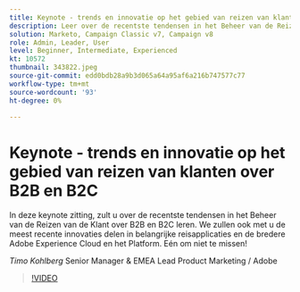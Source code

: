 ```yaml
---
title: Keynote - trends en innovatie op het gebied van reizen van klanten over B2B en B2C
description: Leer over de recentste tendensen in het Beheer van de Reizen van de Klant over B2B en B2C
solution: Marketo, Campaign Classic v7, Campaign v8
role: Admin, Leader, User
level: Beginner, Intermediate, Experienced
kt: 10572
thumbnail: 343822.jpeg
source-git-commit: edd0bdb28a9b3d065a64a95af6a216b747577c77
workflow-type: tm+mt
source-wordcount: '93'
ht-degree: 0%

---
```


# Keynote - trends en innovatie op het gebied van reizen van klanten over B2B en B2C

In deze keynote zitting, zult u over de recentste tendensen in het Beheer van de Reizen van de Klant over B2B en B2C leren. We zullen ook met u de meest recente innovaties delen in belangrijke reisapplicaties en de bredere Adobe Experience Cloud en het Platform. Eén om niet te missen!

*Timo Kohlberg* Senior Manager &amp; EMEA Lead Product Marketing / Adobe

>[!VIDEO](https://video.tv.adobe.com/v/343822/?quality=12&learn=on)
